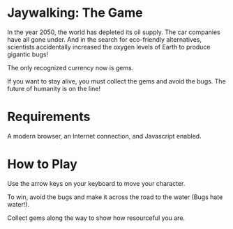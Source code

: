 Jaywalking: The Game
===============================

In the year 2050, the world has depleted its oil supply.  The car companies have all gone under.  And in the search for eco-friendly alternatives, scientists accidentally increased the oxygen levels of Earth to produce gigantic bugs!

The only recognized currency now is gems.

If you want to stay alive, you must collect the gems and avoid the bugs.  The future of humanity is on the line!


Requirements
===============================
A modern browser, an Internet connection, and Javascript enabled.

How to Play
===============================
Use the arrow keys on your keyboard to move your character.

To win, avoid the bugs and make it across the road to the water (Bugs hate water!).

Collect gems along the way to show how resourceful you are.